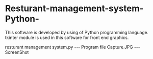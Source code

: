 # Resturant-management-system-Python-
This software is developed by using of Python programming language. tkinter module is used in this software for front end graphics.

resturant management system.py --- Program file
Capture.JPG --- ScreenShot
